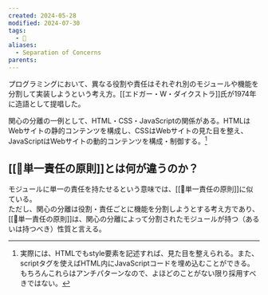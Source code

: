 ```yaml
---
created: 2024-05-28
modified: 2024-07-30
tags:
  - 📝
aliases:
  - Separation of Concerns
parents: 
---
```

プログラミングにおいて、異なる役割や責任はそれぞれ別のモジュールや機能を分割して実装しようという考え方。[[エドガー・W・ダイクストラ]]氏が1974年に造語として提唱した。

関心の分離の一例として、HTML・CSS・JavaScriptの関係がある。HTMLはWebサイトの静的コンテンツを構成し、CSSはWebサイトの見た目を整え、JavaScriptはWebサイトの動的コンテンツを構成・制御する。[^HTMLが関係を破壊する場合もある]

[^HTMLが関係を破壊する場合もある]: 実際には、HTMLでもstyle要素を記述すれば、見た目を整えられる。また、scriptタグを使えばHTML内にJavaScriptコードを埋め込むことができる。もちろんこれらはアンチパターンなので、よほどのことがない限り採用すべきではない。

## [[📝単一責任の原則]]とは何が違うのか？
モジュールに単一の責任を持たせるという意味では、[[📝単一責任の原則]]に似ている。  
ただし、関心の分離は役割・責任ごとに機能を分割しようとする考え方であり、[[📝単一責任の原則]]は、関心の分離によって分割されたモジュールが持つ（あるいは持つべき）性質と言える。